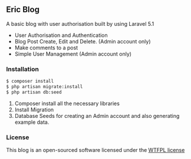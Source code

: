 ## Eric Blog

A basic blog with user authorisation built by using Laravel 5.1

  - User Authorisation and Authentication
  - Blog Post Create, Edit and Delete. (Admin account only)
  - Make comments to a post
  - Simple User Management (Admin account only)

### Installation

```sh
$ composer install
$ php artisan migrate:install
$ php artisan db:seed
```

1. Composer install all the necessary libraries
2. Install Migration
3. Database Seeds for creating an Admin account and also generating example data.

### License

This blog is an open-sourced software licensed under the [WTFPL license](http://www.wtfpl.net/)
